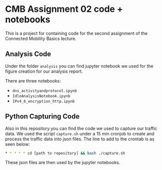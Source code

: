 # CMB Assignment 02 code + notebooks

This is a project for containing code for the second assignment of the Connected Mobility Basics lecture.

## Analysis Code

Under the folder `analysis` you can find jupyter notebook we used for the figure creation for our analysis report.

There are three notebooks:
- `dns_activityandprotocol.ipynb`
- `IdleAnalysisNotebook.ipynb`
- `IPv4_6_encryption_http.ipynb`

## Python Capturing Code

Also in this repository you can find the code we used to capture our traffic data. We used the script `capture.sh` under a 15 min cronjob to create and process the traffic data into json files. The line to add to the crontab is as seen below:

```bash
* * * * * cd [path to repository] && bash ./capture.sh
```

These json files are then used by the jupyter notebooks.

